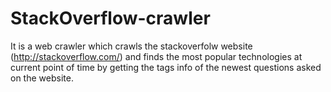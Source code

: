 # StackOverflow-crawler
It is a web crawler which crawls the stackoverfolw website (http://stackoverflow.com/) and finds the most popular technologies at current point of time by getting the tags info of the newest questions asked on the website. 
